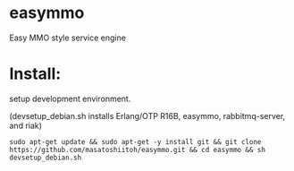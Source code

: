 easymmo
=======

Easy MMO style service engine


Install:
=======

setup development environment.

(devsetup_debian.sh installs Erlang/OTP R16B, easymmo, rabbitmq-server, and riak)

`sudo apt-get update && sudo apt-get -y install git && git clone https://github.com/masatoshiitoh/easymmo.git && cd easymmo && sh devsetup_debian.sh`

